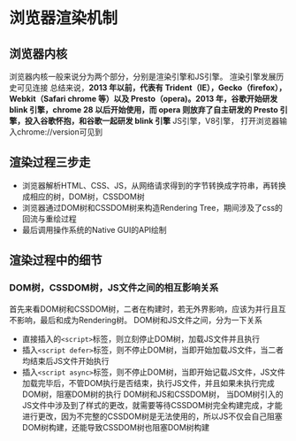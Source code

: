 # 浏览器渲染机制

## 浏览器内核
浏览器内核一般来说分为两个部分，分别是渲染引擎和JS引擎。
渲染引擎发展历史可见连接[](https://zhuanlan.zhihu.com/p/102911463)
总结来说，**2013 年以前，代表有 Trident（IE），Gecko（firefox），Webkit（Safari chrome 等）以及 Presto（opera)。2013 年，谷歌开始研发 blink 引擎，chrome 28 以后开始使用，而 opera 则放弃了自主研发的 Presto 引擎，投入谷歌怀抱，和谷歌一起研发 blink 引擎**
JS引擎，V8引擎， 打开浏览器输入chrome://version可见到

## 渲染过程三步走
- 浏览器解析HTML、CSS、JS，从网络请求得到的字节转换成字符串，再转换成相应的树，DOM树，CSSDOM树
- 浏览器通过DOM树和CSSDOM树来构造Rendering Tree，期间涉及了css的回流与重绘过程
- 最后调用操作系统的Native GUI的API绘制

## 渲染过程中的细节
### DOM树，CSSDOM树，JS文件之间的相互影响关系

首先来看DOM树和CSSDOM树，二者在构建时，若无外界影响，应该为并行且互不影响，最后和成为Rendering树。
DOM树和JS文件之间，分为一下关系
- 直接插入的`<script>`标签，则立刻停止DOM树，加载JS文件并且执行
- 插入`<script defer>`标签，则不停止DOM树，当即开始加载JS文件，当二者均结束后JS文件开始执行
- 插入`<script async>`标签，则不停止DOM树，当即开始记载JS文件，JS文件加载完毕后，不管DOM执行是否结束，执行JS文件，并且如果未执行完成DOM树，阻塞DOM树的执行
DOM树和JS和CSSDOM树，
当DOM树引入的JS文件中涉及到了样式的更改，就需要等待CSSDOM树完全构建完成，才能进行更改，因为不完整的CSSDOM树是无法使用的，所以JS不仅会自己阻塞DOM树构建，还能导致CSSDOM树也阻塞DOM树构建